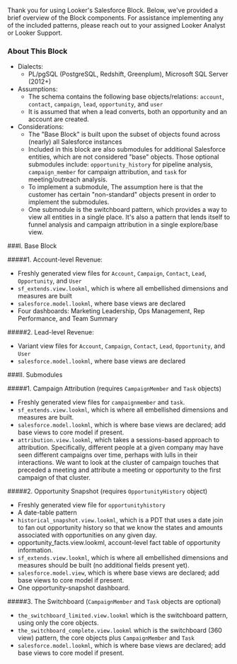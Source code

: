 Thank you for using Looker's Salesforce Block. Below, we've provided a brief overview of the Block components. For assistance implementing any of the included patterns, please reach out to your assigned Looker Analyst or Looker Support.

### About This Block
- Dialects: 
    - PL/pgSQL (PostgreSQL, Redshift, Greenplum), Microsoft SQL Server (2012+)
- Assumptions: 
    - The schema contains the following base objects/relations: `account`, `contact`, `campaign`, `lead`, `opportunity`, and `user`
    - It is assumed that when a lead converts, both an opportunity and an account are created.
- Considerations:
  - The "Base Block" is built upon the subset of objects found across (nearly) all Salesforce instances
  - Included in this block are also submodules for additional Salesforce entities, which are not considered "base" objects. Those optional submodules include: `opportunity_history` for pipeline analysis, `campaign_member` for campaign attribution, and `task` for meeting/outreach analysis.
  - To implement a submodule, The assumption here is that the customer has certain "non-standard" objects present in order to implement the submodules.
  - One submodule is the switchboard pattern, which provides a way to view all entities in a single place. It's also a pattern that lends itself to funnel analysis and campaign attribution in a single explore/base view.


###I. Base Block

#####1. Account-level Revenue:
- Freshly generated view files for `Account`, `Campaign`, `Contact`, `Lead`, `Opportunity`, and `User`
- `sf_extends.view.lookml`, which is where all embellished dimensions and measures are built
- `salesforce.model.lookml`, where base views are declared
- Four dashboards: Marketing Leadership, Ops Management, Rep Performance, and Team Summary

#####2. Lead-level Revenue:
- Variant view files for `Account`, `Campaign`, `Contact`, `Lead`, `Opportunity`, and `User`
- `salesforce.model.lookml`, where base views are declared

###II. Submodules

#####1. Campaign Attribution (requires `CampaignMember` and `Task` objects)
- Freshly generated view files for `campaignmember` and `task`.
- `sf_extends.view.lookml`, which is where all embellished dimensions and measures are built.
- `salesforce.model.lookml`, which is where base views are declared; add base views to core model if present.
- `attribution.view.lookml`, which takes a sessions-based approach to attribution. Specifically, different people at a given company may have seen different campaigns over time, perhaps with lulls in their interactions. We want to look at the cluster of campaign touches that preceded a meeting and attribute a meeting or opportunity to the first campaign of that cluster.

#####2. Opportunity Snapshot (requires `OpportunityHistory` object)
- Freshly generated view file for `opportunityhistory`
- A date-table pattern
- `historical_snapshot.view.lookml`, which is a PDT that uses a date join to fan out opportunity history so that we know the states and amounts associated with opportunities on any given day.
- opportunity_facts.view.lookml, account-level fact table of opportunity information.
- `sf_extends.view.lookml`, which is where all embellished dimensions and measures should be built (no additional fields present yet).
- `salesforce.model.view`, which is where base views are declared; add base views to core model if present.
- One opportunity-snapshot dashboard.

#####3. The Switchboard (`CampaignMember` and `Task` objects are optional)
- `the_switchboard_limited.view.lookml` which is the switchboard pattern, using only the core objects.
- `the_switchboard_complete.view.lookml` which is the switchboard (360 view) pattern, the core objects plus `CampaignMember` and `Task`
- `salesforce.model.lookml`, which is where base views are declared; add base views to core model if present.
